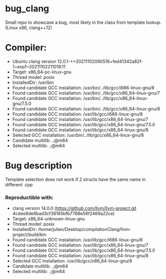 # bug_clang
Small repo to showcase a bug, most likely in the class from template lookup. (Linux x86, clang++12)

# Compiler:
- Ubuntu clang version 12.0.1-++20211102090516+fed41342a82f-1~exp1~20211102211019.11
- Target: x86_64-pc-linux-gnu
- Thread model: posix
- InstalledDir: /usr/bin
- Found candidate GCC installation: /usr/bin/../lib/gcc/i686-linux-gnu/8
- Found candidate GCC installation: /usr/bin/../lib/gcc/x86_64-linux-gnu/7
- Found candidate GCC installation: /usr/bin/../lib/gcc/x86_64-linux-gnu/7.5.0
- Found candidate GCC installation: /usr/bin/../lib/gcc/x86_64-linux-gnu/8
- Found candidate GCC installation: /usr/lib/gcc/i686-linux-gnu/8
- Found candidate GCC installation: /usr/lib/gcc/x86_64-linux-gnu/7
- Found candidate GCC installation: /usr/lib/gcc/x86_64-linux-gnu/7.5.0
- Found candidate GCC installation: /usr/lib/gcc/x86_64-linux-gnu/8
- Selected GCC installation: /usr/bin/../lib/gcc/x86_64-linux-gnu/8
- Candidate multilib: .;@m64
- Selected multilib: .;@m64


# Bug description
Template selection does not work if 2 structs have the same name in different .cpp



### Reproductible with:
- clang version 14.0.0 (https://github.com/llvm/llvm-project.git 4cdee8de6bad3cf38165bfb7788e58f2469a22ce)
- Target: x86_64-unknown-linux-gnu
- Thread model: posix
- InstalledDir: /home/julien/Desktop/compilationClang/llvm-project/build/bin
- Found candidate GCC installation: /usr/lib/gcc/i686-linux-gnu/8
- Found candidate GCC installation: /usr/lib/gcc/x86_64-linux-gnu/7
- Found candidate GCC installation: /usr/lib/gcc/x86_64-linux-gnu/7.5.0
- Found candidate GCC installation: /usr/lib/gcc/x86_64-linux-gnu/8
- Selected GCC installation: /usr/lib/gcc/x86_64-linux-gnu/8
- Candidate multilib: .;@m64
- Selected multilib: .;@m64